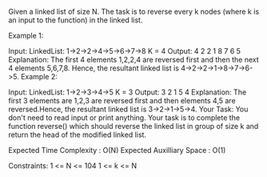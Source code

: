 Given a linked list of size N. The task is to reverse every k nodes (where k is an input to the function) in the linked list.

Example 1:

Input:
LinkedList: 1->2->2->4->5->6->7->8
K = 4
Output: 4 2 2 1 8 7 6 5 
Explanation: 
The first 4 elements 1,2,2,4 are reversed first 
and then the next 4 elements 5,6,7,8. Hence, the 
resultant linked list is 4->2->2->1->8->7->6->5.
Example 2:

Input:
LinkedList: 1->2->3->4->5
K = 3
Output: 3 2 1 5 4 
Explanation: 
The first 3 elements are 1,2,3 are reversed 
first and then elements 4,5 are reversed.Hence, 
the resultant linked list is 3->2->1->5->4.
Your Task:
You don't need to read input or print anything. Your task is to complete the function reverse() which should reverse the linked list in group of size k and return the head of the modified linked list.

Expected Time Complexity : O(N)
Expected Auxilliary Space : O(1)

Constraints:
1 <= N <= 104
1 <= k <= N
